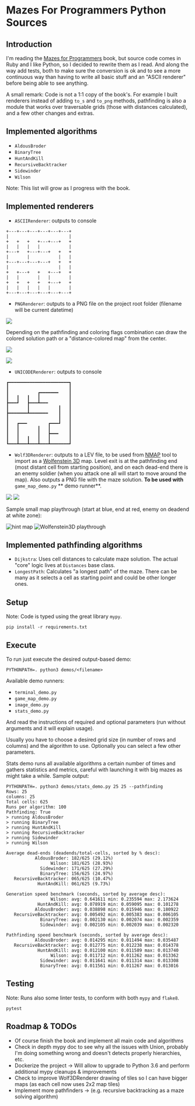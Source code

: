 # Mazes For Programmers Python Sources

## Introduction

I'm reading the [Mazes for Programmers](http://www.mazesforprogrammers.com) book, but source code comes in Ruby and I like Python, so I decided to rewrite them as I read. And along the way add tests, both to make sure the conversion is ok and to see a more continuous way than having to write all basic stuff and an "ASCII renderer" before being able to see anything.

A small remark: Code is not a 1:1 copy of the book's. For example I built renderers instead of adding `to_s` and `to_png` methods, pathfinding is also a module that works over traversable grids (those with distances calculated), and a few other changes and extras.

## Implemented algorithms

- `AldousBroder`
- `BinaryTree`
- `HuntAndKill`
- `RecursiveBacktracker`
- `Sidewinder`
- `Wilson`

Note: This list will grow as I progress with the book.

## Implemented renderers

- `ASCIIRenderer`: outputs to console
```
+---+---+---+---+---+---+
|                       |
+   +   +   +---+---+   +
|   |   |   |           |
+---+   +---+---+   +   +
|       |           |   |
+---+---+---+---+   +   +
|                   |   |
+   +---+   +   +---+   +
|   |       |   |       |
+   +   +   +   +---+   +
|   |   |   |   |       |
+---+---+---+---+---+---+
```

- `PNGRenderer`: outputs to a PNG file on the project root folder (filename will be current datetime)

![](doc/sample_binary_tree.png)

Depending on the pathfinding and coloring flags combination can draw the colored solution path or a "distance-colored map" from the center.

![](doc/sample_colored_pathfinding.png)

![](doc/sample_colored_maze.png)


- `UNICODERenderer`: outputs to console
```
┏━━━━━━━━━━━━━━━━━━━━━━━┓
┃                       ┃
┃           ┏━━━━━━━    ┃
┃   ┃   ┃   ┃           ┃
┣━━━┛   ┣━━━┻━━━        ┃
┃       ┃           ┃   ┃
┣━━━━━━━┻━━━━━━━    ┃   ┃
┃                   ┃   ┃
┃   ┏━━━        ┏━━━┛   ┃
┃   ┃       ┃   ┃       ┃
┃   ┃       ┃   ┣━━━    ┃
┃   ┃   ┃   ┃   ┃       ┃
┗━━━┻━━━┻━━━┻━━━┻━━━━━━━┛
```

- `Wolf3DRenderer`: outputs to a LEV file, to be used from [NMAP](http://toastytech.com/files/nmap.html) tool to import as a [Wolfenstein 3D]() map. Level exit is at the pathfinding end (most distant cell from starting position), and on each dead-end there is an enemy soldier (when you attack one all will start to move around the map). Also outputs a PNG file with the maze solution. **To be used with** `game_map_demo.py` ** demo runner**.

![](doc/nmap_sample_map.png)
![](doc/nmap_sample_helper_map.png)

Sample small map playthrough (start at blue, end at red, enemy on deadend at white zone):

![hint map](doc/wolf3d_sample_hintmap.png)
![Wolfenstein3D playthrough](doc/wolf3d_sample.gif)


## Implemented pathfinding algorithms

- `Dijkstra`: Uses cell distances to calculate maze solution. The actual "core" logic lives at `Distances` base class.
- `LongestPath`: Calculates "a longest path" of the maze. There can be many as it selects a cell as starting point and could be other longer ones.

## Setup

Note: Code is typed using the great library `mypy`.

```
pip install -r requirements.txt
```

## Execute

To run just execute the desired output-based demo:
```
PYTHONPATH=. python3 demos/<filename>
```

Available demo runners:
- `terminal_demo.py`
- `game_map_demo.py`
- `image_demo.py`
- `stats_demo.py`

And read the instructions of required and optional parameters (run without arguments and it will explain usage).

Usually you have to choose a desired grid size (in number of rows and columns) and the algorithm to use. Optionally you can select a few other parameters.

Stats demo runs all available algorithms a certain number of times and gathers statistics and metrics, careful with launching it with big mazes as might take a while.
Sample output:
```
PYTHONPATH=. python3 demos/stats_demo.py 25 25 --pathfinding
Rows: 25
columns: 25
Total cells: 625
Runs per algorithm: 100
Pathfinding: True
> running AldousBroder
> running BinaryTree
> running HuntAndKill
> running RecursiveBacktracker
> running Sidewinder
> running Wilson

Average dead-ends (deadends/total-cells, sorted by % desc):
           AldousBroder: 182/625 (29.12%)
                 Wilson: 181/625 (28.93%)
             Sidewinder: 171/625 (27.29%)
             BinaryTree: 156/625 (24.97%)
   RecursiveBacktracker: 065/625 (10.47%)
            HuntAndKill: 061/625 (9.73%)

Generation speed benchmark (seconds, sorted by average desc):
                 Wilson: avg: 0.641611 min: 0.235594 max: 2.173624
            HuntAndKill: avg: 0.078919 min: 0.059095 max: 0.101278
           AldousBroder: avg: 0.038898 min: 0.015946 max: 0.180922
   RecursiveBacktracker: avg: 0.005492 min: 0.005383 max: 0.006105
             BinaryTree: avg: 0.002130 min: 0.002074 max: 0.002359
             Sidewinder: avg: 0.002105 min: 0.002039 max: 0.002320

Pathfinding speed benchmark (seconds, sorted by average desc):
           AldousBroder: avg: 0.014295 min: 0.011494 max: 0.035487
   RecursiveBacktracker: avg: 0.012775 min: 0.012238 max: 0.014378
            HuntAndKill: avg: 0.012100 min: 0.011589 max: 0.013740
                 Wilson: avg: 0.011712 min: 0.011262 max: 0.013362
             Sidewinder: avg: 0.011641 min: 0.011314 max: 0.013308
             BinaryTree: avg: 0.011561 min: 0.011267 max: 0.013016

```

## Testing

Note: Runs also some linter tests, to conform with both `mypy` and `flake8`.

```
pytest
```

## Roadmap & TODOs

- Of course finish the book and implement all main code and algorithms
- Check in depth mypy doc to see why all the issues with Union, probably I'm doing something wrong and doesn't detects properly hierarchies, etc.
- Dockerize the project -> Will allow to upgrade to Python 3.6 and perform additional mypy cleanups & improvements
- Check to improve Wolf3DRenderer drawing of tiles so I can have bigger maps (as each cell now uses 2x2 map tiles)
- Implement more pathfinders -> (e.g. recursive backtracking as a maze solving algorithm)
